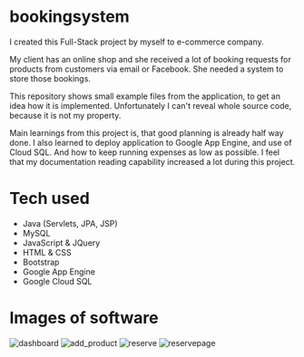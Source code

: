 # bookingsystem
I created this Full-Stack project by myself to e-commerce company.

My client has an online shop and she received a lot of booking requests for products from customers via email or Facebook. She needed a system to store those bookings.

This repository shows small example files from the application, to get an idea how it is implemented. Unfortunately I can't reveal whole source code, because it is not my property.

Main learnings from this project is, that good planning is already half way done. I also learned to deploy application to Google App Engine, and use of Cloud SQL. And how to keep running expenses as low as possible. I feel that my documentation reading capability increased a lot during this project.

# Tech used
- Java (Servlets, JPA, JSP)
- MySQL
- JavaScript & JQuery
- HTML & CSS
- Bootstrap
- Google App Engine
- Google Cloud SQL



# Images of software
![dashboard](https://user-images.githubusercontent.com/73467682/148521109-70eb4e15-d8b4-462c-a0b2-6b4e572e539f.PNG)
![add_product](https://user-images.githubusercontent.com/73467682/148521104-d7568689-0104-499b-96a5-ed9eb7410d88.PNG)
![reserve](https://user-images.githubusercontent.com/73467682/148521110-ff1a626b-13cd-4103-ab71-df368832f400.PNG)
![reservepage](https://user-images.githubusercontent.com/73467682/148521111-ddb0ddd1-25e0-4d5d-ac8c-1ba1233d97f7.PNG)
